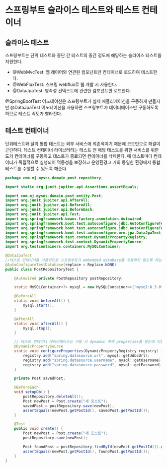 # 스프링부트 슬라이스 테스트와 테스트 컨테이너

## 슬라이스 테스트

스프링부트는 단위 테스트와 종단 간 테스트의 중간 정도에 해당하는 슬라이스 테스트를 지원한다.

- @WebMvcTest: 웹 레이어와 연관된 컴포넌트만 컨테이너로 로드하여 테스트한다.
- @WebFluxTest: 스프링 webflux로 웹 개발 시 사용한다.
- @DataJpaTest: 영속성 컨텍스트에 관련한 컴포넌트만 로드한다.

@SpringBootTest 어노테이션은 스프링부트가 실제 애플리케이션을 구동하게 만들지만
@DataJpaTest 어노테이션을 사용하면 스프링부트가 데이터베이스만 구동하도록 하므로 테스트 속도가 빨라진다.

## 테스트 컨테이너
단위테스트와 달리 통합 테스트는 외부 서비스에 의존적이기 때문에 코드만으로 해결이 곤란하다.
테스트 컨테이너 라이브러리는 테스트 전 해당 테스트를 위한 서비스를 위한 도커 컨테이너를 구동하고 테스트가 종료되면 컨테이너를 삭제한다.
매 테스트마다 컨테이너가 독립적으로 실행되어 멱등성을 보장하고 운영환경고 거의 동일한 환경에서 통합테스트를 수행할 수 있도록 해준다.


```java
package com.mj.mysns.domain.post.repository;

import static org.junit.jupiter.api.Assertions.assertEquals;

import com.mj.mysns.domain.post.entity.Post;
import org.junit.jupiter.api.AfterAll;
import org.junit.jupiter.api.BeforeAll;
import org.junit.jupiter.api.BeforeEach;
import org.junit.jupiter.api.Test;
import org.springframework.beans.factory.annotation.Autowired;
import org.springframework.boot.test.autoconfigure.jdbc.AutoConfigureTestDatabase;
import org.springframework.boot.test.autoconfigure.jdbc.AutoConfigureTestDatabase.Replace;
import org.springframework.boot.test.autoconfigure.orm.jpa.DataJpaTest;
import org.springframework.test.context.DynamicPropertyRegistry;
import org.springframework.test.context.DynamicPropertySource;
import org.testcontainers.containers.MySQLContainer;

@DataJpaTest
//테스트 컨테이너를 사용하므로 스프링부트가 embedded database를 구동하지 않도록 하는 어노테이션.
@AutoConfigureTestDatabase(replace = Replace.NONE) 
public class PostRepositoryTest {

    @Autowired private PostRepository postRepository;

    static MySQLContainer<?> mysql = new MySQLContainer<>("mysql:8.3.0");

    @BeforeAll
    static void beforeAll() {
        mysql.start();
    }

    @AfterAll
    static void afterAll() {
        mysql.stop();
    }

    // 테스트 컨테이너 데이터베이스는 구동 시 dynamic 하게 properties를 얻는데 이를 application context 상의 properties에 오버라이드하는 어노테이션.
    @DynamicPropertySource
    static void configureProperties(DynamicPropertyRegistry registry) {
        registry.add("spring.datasource.url", mysql::getJdbcUrl);
        registry.add("spring.datasource.username", mysql::getUsername);
        registry.add("spring.datasource.password", mysql::getPassword);
    }

    private Post savedPost;

    @BeforeEach
    void setupDb() {
        postRepository.deleteAll();
        Post newPost = Post.create("새 포스트");
        savedPost = postRepository.save(newPost);
        assertEquals(newPost.getPostId(), savedPost.getPostId());
    }

    @Test
    public void create() {
        Post newPost = Post.create("새 포스트");
        postRepository.save(newPost);

        Post foundPost = postRepository.findById(newPost.getPostId()).get();
        assertEquals(newPost.getPostId(), foundPost.getPostId());
    }
}
```